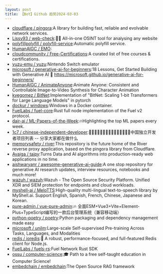 ```yaml
---
layout: post
title: 【Bot】Github 趋势2024-03-03
---
```


* [cloudflare / pingora](https://github.com/cloudflare/pingora):A library for building fast, reliable and evolvable network services.
* [Lissy93 / web-check](https://github.com/Lissy93/web-check):🕵️‍♂️ All-in-one OSINT tool for analysing any website
* [polyfillpolyfill / polyfill-service](https://github.com/polyfillpolyfill/polyfill-service):Automatic polyfill service.
* [HumanAIGC / EMO](https://github.com/HumanAIGC/EMO):
* [cloudcommunity / Free-Certifications](https://github.com/cloudcommunity/Free-Certifications):A curated list of free courses & certifications.
* [yuzu-emu / yuzu](https://github.com/yuzu-emu/yuzu):Nintendo Switch emulator
* [microsoft / generative-ai-for-beginners](https://github.com/microsoft/generative-ai-for-beginners):18 Lessons, Get Started Building with Generative AI 🔗 https://microsoft.github.io/generative-ai-for-beginners/
* [HumanAIGC / AnimateAnyone](https://github.com/HumanAIGC/AnimateAnyone):Animate Anyone: Consistent and Controllable Image-to-Video Synthesis for Character Animation
* [kyegomez / BitNet](https://github.com/kyegomez/BitNet):Implementation of "BitNet: Scaling 1-bit Transformers for Large Language Models" in pytorch
* [dockur / windows](https://github.com/dockur/windows):Windows in a Docker container.
* [FuelLabs / fuel-core](https://github.com/FuelLabs/fuel-core):Rust full node implementation of the Fuel v2 protocol.
* [dair-ai / ML-Papers-of-the-Week](https://github.com/dair-ai/ML-Papers-of-the-Week):🔥Highlighting the top ML papers every week.
* [1c7 / chinese-independent-developer](https://github.com/1c7/chinese-independent-developer):👩🏿‍💻👨🏾‍💻👩🏼‍💻👨🏽‍💻👩🏻‍💻中国独立开发者项目列表 -- 分享大家都在做什么
* [memorysafety / river](https://github.com/memorysafety/river):This repository is the future home of the River reverse proxy application, based on the pingora library from Cloudflare.
* [Avaiga / taipy](https://github.com/Avaiga/taipy):Turns Data and AI algorithms into production-ready web applications in no time.
* [aishwaryanr / awesome-generative-ai-guide](https://github.com/aishwaryanr/awesome-generative-ai-guide):A one stop repository for generative AI research updates, interview resources, notebooks and much more!
* [wazuh / wazuh](https://github.com/wazuh/wazuh):Wazuh - The Open Source Security Platform. Unified XDR and SIEM protection for endpoints and cloud workloads.
* [myshell-ai / MeloTTS](https://github.com/myshell-ai/MeloTTS):High-quality multi-lingual text-to-speech library by MyShell.ai. Support English, Spanish, French, Chinese, Japanese and Korean.
* [pure-admin / vue-pure-admin](https://github.com/pure-admin/vue-pure-admin):🔥 全面ESM+Vue3+Vite+Element-Plus+TypeScript编写的一款后台管理系统（兼容移动端）
* [python-poetry / poetry](https://github.com/python-poetry/poetry):Python packaging and dependency management made easy
* [microsoft / unilm](https://github.com/microsoft/unilm):Large-scale Self-supervised Pre-training Across Tasks, Languages, and Modalities
* [redis / ioredis](https://github.com/redis/ioredis):🚀 A robust, performance-focused, and full-featured Redis client for Node.js.
* [FuelLabs / fuels-rs](https://github.com/FuelLabs/fuels-rs):Fuel Network Rust SDK
* [ossu / computer-science](https://github.com/ossu/computer-science):🎓 Path to a free self-taught education in Computer Science!
* [embedchain / embedchain](https://github.com/embedchain/embedchain):The Open Source RAG framework
